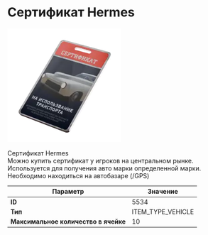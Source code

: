 # Сертификат Hermes

![Item Image](../img/5534.webp?raw=true)

Сертификат Hermes<br>Можно купить сертификат у игроков на центральном рынке.<br>Используется для получения авто марки определенной марки.<br>Необходимо находиться на автобазаре (/GPS)


| Параметр | Значение |
|----------|----------|
| **ID** | 5534 |
| **Тип** | ITEM_TYPE_VEHICLE |
| **Максимальное количество в ячейке** | 10 |

